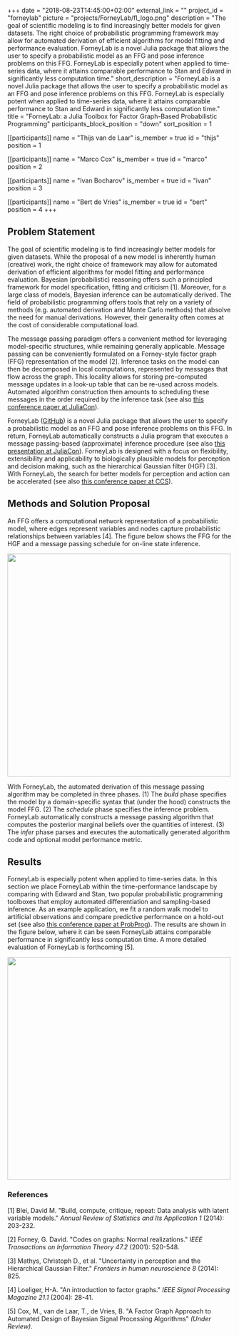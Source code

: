 +++
date = "2018-08-23T14:45:00+02:00"
external_link = ""
project_id = "forneylab"
picture = "projects/ForneyLab/fl_logo.png"
description = "The goal of scientific modeling is to find increasingly better models for given datasets. The right choice of probabilistic programming framework may allow for automated derivation of efficient algorithms for model fitting and performance evaluation. ForneyLab is a novel Julia package that allows the user to specify a probabilistic model as an FFG and pose inference problems on this FFG. ForneyLab is especially potent when applied to time-series data, where it attains comparable performance to Stan and Edward in significantly less computation time."
short_description = "ForneyLab is a novel Julia package that allows the user to specify a probabilistic model as an FFG and pose inference problems on this FFG. ForneyLab is especially potent when applied to time-series data, where it attains comparable performance to Stan and Edward in significantly less computation time."
title = "ForneyLab: a Julia Toolbox for Factor Graph-Based Probabilistic Programming"
participants_block_position = "down"
sort_position = 1

[[participants]]
    name = "Thijs van de Laar"
    is_member = true
    id = "thijs"
    position = 1

[[participants]]
    name = "Marco Cox"
    is_member = true
    id = "marco"
    position = 2

[[participants]]
    name = "Ivan Bocharov"
    is_member = true
    id = "ivan"
    position = 3

[[participants]]
    name = "Bert de Vries"
    is_member = true
    id = "bert"
    position = 4
+++

## Problem Statement

The goal of scientific modeling is to find increasingly better models for given datasets. While the proposal of a new model is inherently human (creative) work, the right choice of framework may allow for automated derivation of efficient algorithms for model fitting and performance evaluation. Bayesian (probabilistic) reasoning offers such a principled framework for model specification, fitting and criticism [1]. Moreover, for a large class of models, Bayesian inference can be automatically derived. The field of probabilistic programming offers tools that rely on a variety of methods (e.g. automated derivation and Monte Carlo methods) that absolve the need for manual derivations. However, their generality often comes at the cost of considerable computational load.

The message passing paradigm offers a convenient method for leveraging model-specific structures, while remaining generally applicable. Message passing can be conveniently formulated on a Forney-style factor graph (FFG) representation of the model [2]. Inference tasks on the model can then be decomposed in local computations, represented by messages that flow across the graph. This locality allows for storing pre-computed message updates in a look-up table that can be re-used across models. Automated algorithm construction then amounts to scheduling these messages in the order required by the inference task (see also [this conference paper at JuliaCon](/publication/forneylab-julia-toolbox/)).

ForneyLab ([GitHub](https://github.com/biaslab/ForneyLab.jl)) is a novel Julia package that allows the user to specify a probabilistic model as an FFG and pose inference problems on this FFG. In return, ForneyLab automatically constructs a Julia program that executes a message passing-based (approximate) inference procedure (see also [this presentation at JuliaCon](https://youtu.be/RS4hJ4oBr9c)). ForneyLab is designed with a focus on flexibility, extensibility and applicability to biologically plausible models for perception and decision making, such as the hierarchical Gaussian filter (HGF) [3]. With ForneyLab, the search for better models for perception and action can be accelerated (see also [this conference paper at CCS](/publication/forneylab-biologically-plausible-fem/)).


## Methods and Solution Proposal

An FFG offers a computational network representation of a probabilistic model, where edges represent variables and nodes capture probabilistic relationships between variables [4]. The figure below shows the FFG for the HGF and a message passing schedule for on-line state inference.

<img src="/img/projects/ForneyLab/hgf.png" width="500px">

With ForneyLab, the automated derivation of this message passing algorithm may be completed in three phases. (1) The _build_ phase specifies the model by a domain-specific syntax that (under the hood) constructs the model FFG. (2) The _schedule_ phase specifies the inference problem. ForneyLab automatically constructs a message passing algorithm that computes the posterior marginal beliefs over the quantities of interest. (3) The _infer_ phase parses and executes the automatically generated algorithm code and optional model performance metric.


## Results

ForneyLab is especially potent when applied to time-series data. In this section we place ForneyLab within the time-performance landscape by comparing with Edward and Stan, two popular probabilistic programming toolboxes that employ automated differentiation and sampling-based inference. As an example application, we fit a random walk model to artificial observations and compare predictive performance on a hold-out set (see also [this conference paper at ProbProg](/publication/forneylab-fast-and-flexible)). The results are shown in the figure below, where it can be seen ForneyLab attains comparable performance in significantly less computation time. A more detailed evaluation of ForneyLab is forthcoming [5].

<img src="/img/projects/ForneyLab/random_walk.png" width="500px">


### References

[1] Blei, David M. "Build, compute, critique, repeat: Data analysis with latent variable models." _Annual Review of Statistics and Its Application 1_ (2014): 203-232.

[2] Forney, G. David. "Codes on graphs: Normal realizations." _IEEE Transactions on Information Theory 47.2_ (2001): 520-548.

[3] Mathys, Christoph D., et al. "Uncertainty in perception and the Hierarchical Gaussian Filter." _Frontiers in human neuroscience 8_ (2014): 825.

[4] Loeliger, H-A. "An introduction to factor graphs." _IEEE Signal Processing Magazine 21.1_ (2004): 28-41.

[5] Cox, M., van de Laar, T., de Vries, B. "A Factor Graph Approach to Automated Design of Bayesian Signal Processing Algorithms" _(Under Review)_.
